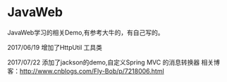 # JavaWeb
JavaWeb学习的相关Demo,有参考大牛的，有自己写的。


2017/06/19
增加了HttpUtil 工具类

2017/07/22
添加了jackson的demo,自定义Spring MVC 的消息转换器
相关博客：http://www.cnblogs.com/Fly-Bob/p/7218006.html
